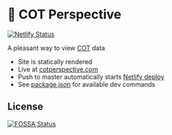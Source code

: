 # 📅 COT Perspective

[![Netlify Status](https://api.netlify.com/api/v1/badges/b4a03d51-90a1-4789-b88b-4c49dad945db/deploy-status)](https://app.netlify.com/sites/cotperspective/deploys)

A pleasant way to view [COT][cot] data

- Site is statically rendered
- Live at [cotperspective.com](https://cotperspective.com/)
- Push to master automatically starts [Netlify deploy][netlify_deploy]
- See [package.json][package] for available dev commands

[package]: https://github.com/hd-o/cotperspective/blob/master/package.json
[netlify_deploy]: https://app.netlify.com/sites/cotperspective/deploys
[cot]: https://www.cftc.gov/MarketReports/CommitmentsofTraders/index.htm
[mit]: ./LICENSE

## License

[![FOSSA Status](https://app.fossa.com/api/projects/git%2Bgithub.com%2Fhd-o%2Fcotperspective.svg?type=large)](https://app.fossa.com/projects/git%2Bgithub.com%2Fhd-o%2Fcotperspective?ref=badge_large)
